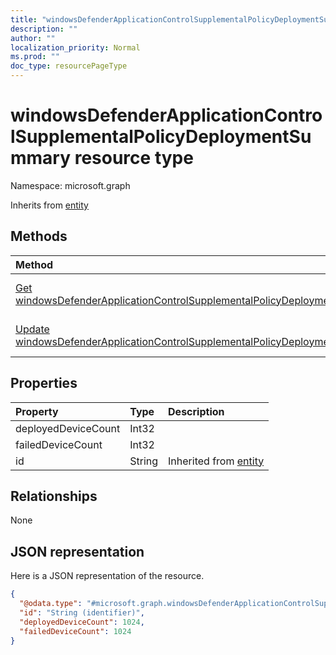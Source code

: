 ```yaml
---
title: "windowsDefenderApplicationControlSupplementalPolicyDeploymentSummary resource type"
description: ""
author: ""
localization_priority: Normal
ms.prod: ""
doc_type: resourcePageType
---
```


# windowsDefenderApplicationControlSupplementalPolicyDeploymentSummary resource type


Namespace: microsoft.graph




Inherits from [entity](../resources/entity.md)

## Methods
|Method|Return Type|Description|
|:---|:---|:---|
|[Get windowsDefenderApplicationControlSupplementalPolicyDeploymentSummary](../api/windowsdefenderapplicationcontrolsupplementalpolicydeploymentsummary-get.md)|[windowsDefenderApplicationControlSupplementalPolicyDeploymentSummary](../resources/windowsdefenderapplicationcontrolsupplementalpolicydeploymentsummary.md)|Read properties and relationships of the [windowsDefenderApplicationControlSupplementalPolicyDeploymentSummary](../resources/windowsdefenderapplicationcontrolsupplementalpolicydeploymentsummary.md) object.|
|[Update windowsDefenderApplicationControlSupplementalPolicyDeploymentSummary](../api/windowsdefenderapplicationcontrolsupplementalpolicydeploymentsummary-update.md)|[windowsDefenderApplicationControlSupplementalPolicyDeploymentSummary](../resources/windowsdefenderapplicationcontrolsupplementalpolicydeploymentsummary.md)|Update the properties of a [windowsDefenderApplicationControlSupplementalPolicyDeploymentSummary](../resources/windowsdefenderapplicationcontrolsupplementalpolicydeploymentsummary.md) object.|

## Properties
|Property|Type|Description|
|:---|:---|:---|
|deployedDeviceCount|Int32||
|failedDeviceCount|Int32||
|id|String| Inherited from [entity](../resources/entity.md)|

## Relationships
None

## JSON representation
Here is a JSON representation of the resource.
<!-- {
  "blockType": "resource",
  "keyProperty": "id",
  "@odata.type": "microsoft.graph.windowsDefenderApplicationControlSupplementalPolicyDeploymentSummary",
  "baseType": "microsoft.graph.entity",
  "openType": false
}
-->
``` json
{
  "@odata.type": "#microsoft.graph.windowsDefenderApplicationControlSupplementalPolicyDeploymentSummary",
  "id": "String (identifier)",
  "deployedDeviceCount": 1024,
  "failedDeviceCount": 1024
}
```

